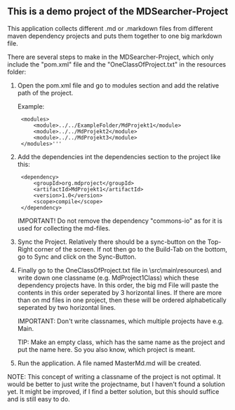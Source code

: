This is a demo project of the MDSearcher-Project
---

This application collects different .md or .markdown files from different maven dependency projects and puts them together to one big markdown file.

There are several steps to make in the MDSearcher-Project, which only include the "pom.xml" file and the "OneClassOfProject.txt" in the resources folder:

1. Open the pom.xml file and go to modules section and add the relative path of the project.

    Example:

        <modules>
            <module>../../ExampleFolder/MdProjekt1</module>
            <module>../../MdProjekt2</module>
            <module>../../MdProjekt3</module>
        </modules>'''

2. Add the dependencies int the dependencies section to the project like this:

        <dependency>
            <groupId>org.mdproject</groupId>
            <artifactId>MdProjekt1</artifactId>
            <version>1.0</version>
            <scope>compile</scope>
        </dependency>
    IMPORTANT! Do not remove the dependency "commons-io" as for it is used for collecting the md-files.


3. Sync the Project. Relatively there should be a sync-button on the Top-Right corner of the screen. If not then go to the Build-Tab on the bottom, go to Sync and click on the Sync-Button.


4. Finally go to the OneClassOfProject.txt file in \src\main\resources\ and write down one classname (e.g. MdProject1Class) which these dependency projects have. In this order, the big md File will paste the contents in this order seperated by 3 horizontal lines. If there are more than on md files in one project, then these will be ordered alphabetically seperated by two horizontal lines.

    IMPORTANT: Don't write classnames, which multiple projects have e.g. Main.

    TIP: Make an empty class, which has the same name as the project and put the name here. So you also know, which project is meant.


5. Run the application. A file named MasterMd.md will be created.

NOTE: This concept of writing a classname of the project is not optimal. It would be better to just write the projectname, but I haven't found a solution yet. It might be improved, if I find a better solution, but this should suffice and is still easy to do.